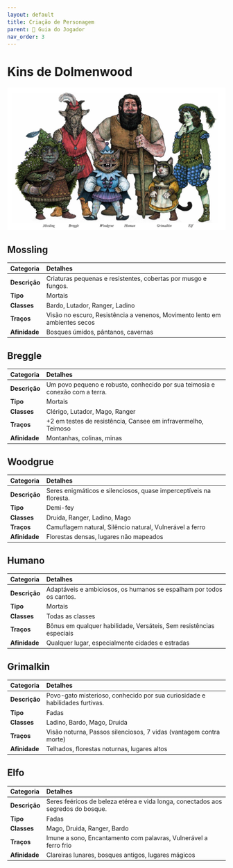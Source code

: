 ```yaml
---
layout: default
title: Criação de Personagem
parent: 🧭 Guia do Jogador
nav_order: 3
---
```


# Kins de Dolmenwood

![Banner com todos os Kins](assets/images/kins-banner.jpg)

## Mossling

| Categoria         | Detalhes                                                                 |
| :---------------- | :----------------------------------------------------------------------- |
| **Descrição**     | Criaturas pequenas e resistentes, cobertas por musgo e fungos.           |
| **Tipo**          | Mortais                                                                   |
| **Classes**       | Bardo, Lutador, Ranger, Ladino                                           |
| **Traços**        | Visão no escuro, Resistência a venenos, Movimento lento em ambientes secos |
| **Afinidade**     | Bosques úmidos, pântanos, cavernas                                       |

## Breggle

| Categoria         | Detalhes                                                                 |
| :---------------- | :----------------------------------------------------------------------- |
| **Descrição**     | Um povo pequeno e robusto, conhecido por sua teimosia e conexão com a terra. |
| **Tipo**          | Mortais                                                                   |
| **Classes**       | Clérigo, Lutador, Mago, Ranger                                          |
| **Traços**        | +2 em testes de resistência, Cansee em infravermelho, Teimoso           |
| **Afinidade**     | Montanhas, colinas, minas                                               |

## Woodgrue

| Categoria         | Detalhes                                                                 |
| :---------------- | :----------------------------------------------------------------------- |
| **Descrição**     | Seres enigmáticos e silenciosos, quase imperceptíveis na floresta.       |
| **Tipo**          | Demi-fey                                                                  |
| **Classes**       | Druida, Ranger, Ladino, Mago                                            |
| **Traços**        | Camuflagem natural, Silêncio natural, Vulnerável a ferro                 |
| **Afinidade**     | Florestas densas, lugares não mapeados                                   |

## Humano

| Categoria         | Detalhes                                                                 |
| :---------------- | :----------------------------------------------------------------------- |
| **Descrição**     | Adaptáveis e ambiciosos, os humanos se espalham por todos os cantos.     |
| **Tipo**          | Mortais                                                                   |
| **Classes**       | Todas as classes                                                         |
| **Traços**        | Bônus em qualquer habilidade, Versáteis, Sem resistências especiais      |
| **Afinidade**     | Qualquer lugar, especialmente cidades e estradas                         |

## Grimalkin

| Categoria         | Detalhes                                                                 |
| :---------------- | :----------------------------------------------------------------------- |
| **Descrição**     | Povo-gato misterioso, conhecido por sua curiosidade e habilidades furtivas. |
| **Tipo**          | Fadas                                                                   |
| **Classes**       | Ladino, Bardo, Mago, Druida                                             |
| **Traços**        | Visão noturna, Passos silenciosos, 7 vidas (vantagem contra morte)       |
| **Afinidade**     | Telhados, florestas noturnas, lugares altos                              |

## Elfo

| Categoria         | Detalhes                                                                 |
| :---------------- | :----------------------------------------------------------------------- |
| **Descrição**     | Seres feéricos de beleza etérea e vida longa, conectados aos segredos do bosque. |
| **Tipo**          | Fadas                                                                  |
| **Classes**       | Mago, Druida, Ranger, Bardo                                             |
| **Traços**        | Imune a sono, Encantamento com palavras, Vulnerável a ferro frio         |
| **Afinidade**     | Clareiras lunares, bosques antigos, lugares mágicos                      |

